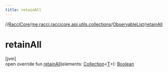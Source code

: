 ```yaml
---
title: retainAll
---
```

//[RacciCore](../../../index.html)/[me.racci.raccicore.api.utils.collections](../index.html)/[ObservableList](index.html)/[retainAll](retain-all.html)



# retainAll



[jvm]\
open override fun [retainAll](retain-all.html)(elements: [Collection](https://kotlinlang.org/api/latest/jvm/stdlib/kotlin.collections/-collection/index.html)&lt;[T](index.html)&gt;): [Boolean](https://kotlinlang.org/api/latest/jvm/stdlib/kotlin/-boolean/index.html)





